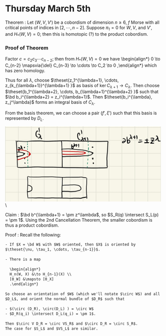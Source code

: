 # Thursday March 5th

Theorem
: Let $(W, V, V')$ be a cobordism of dimension $n\geq 6$, $f$ Morse with all critical points of indices in $[2, \cdots, n-2]$.
  Suppose $\pi_1 = 0$ for $W, V,$ and $V'$, and $H_*(W, V) = 0$; then this is homotopic (?) to the product cobordism.

### Proof of Theorem

Factor $c = c_2 c_3 \cdots c_{n-2}$; then from $H_*(W, V) = 0$ we have
\begin{align*}
0 \to C_{n-2} \mapsvia{\del} C_{n-3} \to \cdots \to C_2 \to 0
,\end{align*}
which has zero homology.

Thus for all $\lambda$, choose $\theset{z_1^{\lambda+1}, \cdots, z_{k_{\lambda+1}}^{\lambda+1}  }$ as basis of $\ker C_{\lambda+1} \to C_\lambda$.
Then choose $\theset{b_1^{\lambda+2}, \cdots, b_{\lambda+1}^{\lambda+2} }$ such that $\bd b_i^{\lambda+2} = z_i^{\lambda+1}$.
Then $\theset{b_i^{\lambda}, z_j^\lambda}$ forms an integral basis of $C_\lambda$.

From the basis theorem, we can choose a pair $(f', \xi')$ such that this basis is represented by $D_L$.

![Image](figures/2020-03-18-18:36.png)\

Claim
:   $\bd b^{\lambda+1} = \pm z^\lambda$, so $S_R(q) \intersect S_L(p) = \pm 1$.
    Using the 2nd Cancellation Theorem, the smaller cobordism is thus a product cobordism.

Proof
:   Recall the following:

    - If $X = \bd W$ with $W$ oriented, then $X$ is oriented by $\theset{\nu, \tau_1, \cdots, \tau_{n-1}}$.

    - There is a map

      \begin{align*}
      H_n(W, X) &\to H_{n-1}(X) \\
      [0_W] &\mapsto [0_X]
      .\end{align*}

    So choose an orientation of $W$ (which we'll notate $\circ W$) and all $D_L$, and orient the normal bundle of $D_R$ such that

    - $(\circ (D_R), \circ(D_L) ) = \circ W$
    - $D_R(q_i) \intersect D_L(q_i) = \pm 1$.

    Then $\circ V D_R = \circ VS_R$ and $\circ D_R = \circ S_R$.
    The case for $S_L$ and $VS_L$ are similar.

